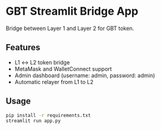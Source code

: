 # GBT Streamlit Bridge App

Bridge between Layer 1 and Layer 2 for GBT token.

## Features
- L1 ↔ L2 token bridge
- MetaMask and WalletConnect support
- Admin dashboard (username: admin, password: admin)
- Automatic relayer from L1 to L2

## Usage
```bash
pip install -r requirements.txt
streamlit run app.py

